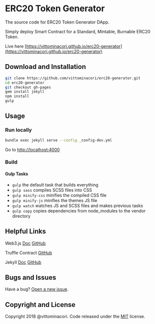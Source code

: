 # ERC20 Token Generator


The source code for ERC20 Token Generator DApp. 


Simply deploy Smart Contract for a Standard, Mintable, Burnable ERC20 Token.


Live here [https://vittominacori.github.io/erc20-generator](https://vittominacori.github.io/erc20-generator)



## Download and Installation

```bash
git clone https://github.com/vittominacori/erc20-generator.git
cd erc20-generator
git checkout gh-pages
gem install jekyll
npm install
gulp
```



## Usage

### Run locally

```bash
bundle exec jekyll serve --config _config-dev.yml
```


Go to [http://localhost:4000](http://localhost:4000)



### Build


#### Gulp Tasks

- `gulp` the default task that builds everything
- `gulp sass` compiles SCSS files into CSS
- `gulp minify-css` minifies the compiled CSS file
- `gulp minify-js` minifies the themes JS file
- `gulp watch` watches JS and SCSS files and makes previous tasks
- `gulp copy` copies dependencies from node_modules to the vendor directory



## Helpful Links
 
Web3.js [Doc](http://web3js.readthedocs.io/en/1.0/index.html) [GitHub](https://github.com/ethereum/web3.js/)
   
Truffle Contract [GitHub](https://github.com/trufflesuite/truffle-contract)
 
Jekyll [Doc](https://jekyllrb.com/docs/home/) [GitHub](https://github.com/jekyll/jekyll)



## Bugs and Issues

Have a bug? [Open a new issue](https://github.com/vittominacori/erc20-generator/issues).



## Copyright and License

Copyright 2018 @vittominacori. Code released under the [MIT](https://github.com/vittominacori/erc20-generator/blob/master/LICENSE) license.
